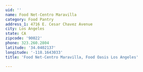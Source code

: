 ```yaml
---
uid: ''
name: Food Net-Centro Maravilla
category: Food Pantry
address_1: 4716 E. Cesar Chavez Avenue
city: Los Angeles
state: CA
zipcode: '90022'
phone: 323.260.2804
latitude: '34.0402137'
longitude: '-118.1643033'
title: 'Food Net-Centro Maravilla, Food Oasis Los Angeles'

---
```

